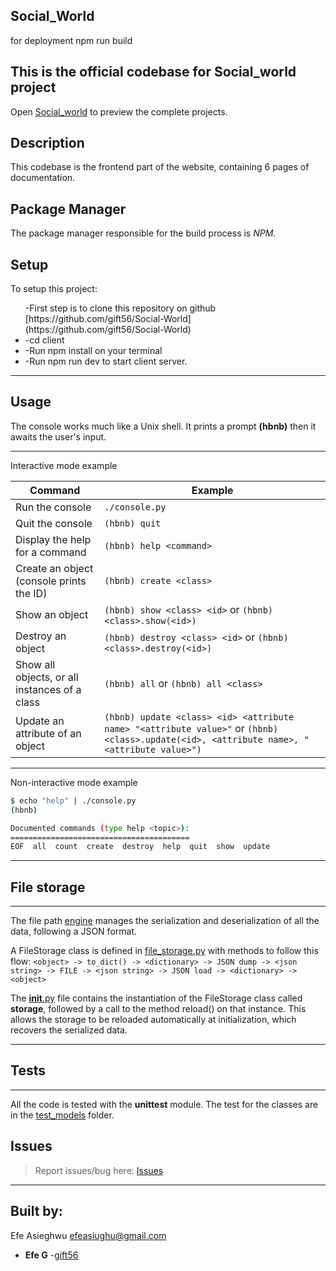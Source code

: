 ## Social_World

for deployment npm run build

## This is the official codebase for Social_world project

Open [Social_world]() to preview the complete projects.

## Description

This codebase is the frontend part of the website, containing 6 pages of documentation.

## Package Manager

The package manager responsible for the build process is _NPM_.

## Setup

To setup this project:

<ul style="list-style=none;">
-First step is to clone this repository on github [https://github.com/gift56/Social-World](https://github.com/gift56/Social-World)
<li>-cd client</li>
<li>-Run npm install on your terminal</li>
<li>-Run npm run dev to start client server.</li>
</ul>

---

## Usage

The console works much like a Unix shell.
It prints a prompt **(hbnb)** then it awaits the user's input.

---

Interactive mode example

| Command                                       | Example                                                                                                                                   |
| --------------------------------------------- | ----------------------------------------------------------------------------------------------------------------------------------------- |
| Run the console                               | `./console.py`                                                                                                                            |
| Quit the console                              | `(hbnb) quit`                                                                                                                             |
| Display the help for a command                | `(hbnb) help <command>`                                                                                                                   |
| Create an object (console prints the ID)      | `(hbnb) create <class>`                                                                                                                   |
| Show an object                                | `(hbnb) show <class> <id>` or `(hbnb) <class>.show(<id>)`                                                                                 |
| Destroy an object                             | `(hbnb) destroy <class> <id>` or `(hbnb) <class>.destroy(<id>)`                                                                           |
| Show all objects, or all instances of a class | `(hbnb) all` or `(hbnb) all <class>`                                                                                                      |
| Update an attribute of an object              | `(hbnb) update <class> <id> <attribute name> "<attribute value>"` or `(hbnb) <class>.update(<id>, <attribute name>, "<attribute value>")` |

---

Non-interactive mode example

```bash
$ echo "help" | ./console.py
(hbnb)

Documented commands (type help <topic>):
========================================
EOF  all  count  create  destroy  help  quit  show  update
```

---

## File storage

---

The file path [engine](./models/engine/) manages the serialization and deserialization of all the data, following a JSON format.

A FileStorage class is defined in [file_storage.py](./models/engine/file_storage.py) with methods to follow this flow:
`<object> -> to_dict() -> <dictionary> -> JSON dump -> <json string> -> FILE -> <json string> -> JSON load -> <dictionary> -> <object>`

The [**init**.py](./models/__init__.py) file contains the instantiation of the FileStorage class called **storage**, followed by a call to the method reload() on that instance.
This allows the storage to be reloaded automatically at initialization, which recovers the serialized data.

---

## Tests

---

All the code is tested with the **unittest** module.
The test for the classes are in the [test_models](./tests/test_models/) folder.

## Issues

> Report issues/bug here: [Issues](https://github.com/gift56)

---

## Built by:

Efe Asieghwu <efeasiughu@gmail.com>

- **Efe G** -[gift56](https://github.com/gift56)
